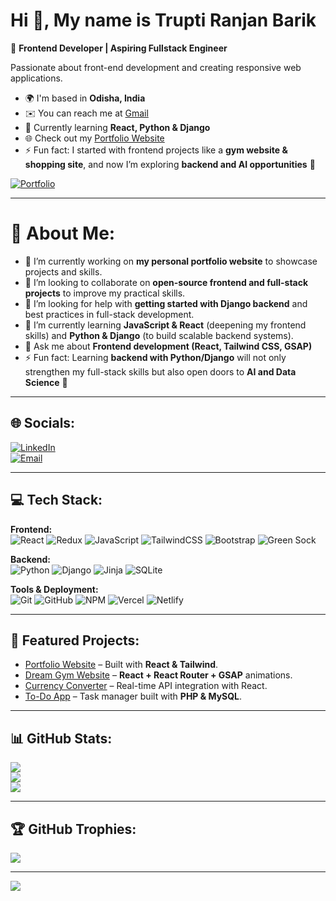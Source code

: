 Hi 👋, My name is **Trupti Ranjan Barik**  
===================================================================  

🌟 **Frontend Developer | Aspiring Fullstack Engineer**  

Passionate about front-end development and creating responsive web applications.  

* 🌍  I'm based in **Odisha, India**  
* ✉️  You can reach me at [Gmail](mailto:truptiranjan272@gmail.com)  
* 🧠  Currently learning **React, Python & Django**  
* 🌐  Check out my [Portfolio Website](https://portfolio-alpha-woad-g5nu3q8wmc.vercel.app/)  
* ⚡  Fun fact: I started with frontend projects like a **gym website & shopping site**, and now I’m exploring **backend and AI opportunities** 🚀  

[![Portfolio](https://img.shields.io/badge/Portfolio-%23000000.svg?style=flat&logo=vercel&logoColor=white)](https://portfolio-alpha-woad-g5nu3q8wmc.vercel.app/)

---

# 💫 About Me:
- 🔭 I’m currently working on **my personal portfolio website** to showcase projects and skills.  
- 👯 I’m looking to collaborate on **open-source frontend and full-stack projects** to improve my practical skills.  
- 🤝 I’m looking for help with **getting started with Django backend** and best practices in full-stack development.  
- 🌱 I’m currently learning **JavaScript & React** (deepening my frontend skills) and **Python & Django** (to build scalable backend systems).  
- 💬 Ask me about **Frontend development (React, Tailwind CSS, GSAP)**  
- ⚡ Fun fact: Learning **backend with Python/Django** will not only strengthen my full-stack skills but also open doors to **AI and Data Science** 🚀  

---

## 🌐 Socials:
[![LinkedIn](https://img.shields.io/badge/LinkedIn-%230077B5.svg?logo=linkedin&logoColor=white)](https://www.linkedin.com/in/trupti-ranjan/)  
[![Email](https://img.shields.io/badge/Email-D14836?logo=gmail&logoColor=white)](mailto:truptiranjan272@gmail.com)  

---

## 💻 Tech Stack:
**Frontend:**  
![React](https://img.shields.io/badge/react-%2320232a.svg?style=plastic&logo=react&logoColor=%2361DAFB) 
![Redux](https://img.shields.io/badge/redux-%23593d88.svg?style=plastic&logo=redux&logoColor=white) 
![JavaScript](https://img.shields.io/badge/javascript-%23323330.svg?style=plastic&logo=javascript&logoColor=%23F7DF1E) 
![TailwindCSS](https://img.shields.io/badge/tailwindcss-%2338B2AC.svg?style=plastic&logo=tailwind-css&logoColor=white) 
![Bootstrap](https://img.shields.io/badge/bootstrap-%23563D7C.svg?style=plastic&logo=bootstrap&logoColor=white) 
![Green Sock](https://img.shields.io/badge/green%20sock-88CE02?style=plastic&logo=greensock&logoColor=white)  

**Backend:**  
![Python](https://img.shields.io/badge/python-3670A0?style=plastic&logo=python&logoColor=ffdd54) 
![Django](https://img.shields.io/badge/django-%23092E20.svg?style=plastic&logo=django&logoColor=white) 
![Jinja](https://img.shields.io/badge/jinja-white.svg?style=plastic&logo=jinja&logoColor=black) 
![SQLite](https://img.shields.io/badge/sqlite-%2307405e.svg?style=plastic&logo=sqlite&logoColor=white)  

**Tools & Deployment:**  
![Git](https://img.shields.io/badge/git-%23F05033.svg?style=plastic&logo=git&logoColor=white) 
![GitHub](https://img.shields.io/badge/github-%23121011.svg?style=plastic&logo=github&logoColor=white) 
![NPM](https://img.shields.io/badge/NPM-%23CB3837.svg?style=plastic&logo=npm&logoColor=white) 
![Vercel](https://img.shields.io/badge/vercel-%23000000.svg?style=plastic&logo=vercel&logoColor=white) 
![Netlify](https://img.shields.io/badge/netlify-%23000000.svg?style=plastic&logo=netlify&logoColor=#00C7B7)  

---

## 📂 Featured Projects:
- [Portfolio Website](https://portfolio-alpha-woad-g5nu3q8wmc.vercel.app/) – Built with **React & Tailwind**.  
- [Dream Gym Website](https://github.com/Trupti-Ranjan/dream-gym) – **React + React Router + GSAP** animations.  
- [Currency Converter](https://github.com/Trupti-Ranjan/currency-converter) – Real-time API integration with React.  
- [To-Do App](https://github.com/Trupti-Ranjan/todo-app) – Task manager built with **PHP & MySQL**.  

---

## 📊 GitHub Stats:
![](https://github-readme-stats.vercel.app/api?username=Trupti-Ranjan&theme=github_dark_dimmed&hide_border=false&include_all_commits=false&count_private=true)  
![](https://github-readme-streak-stats.herokuapp.com/?user=Trupti-Ranjan&theme=github_dark_dimmed&hide_border=false)  
![](https://github-readme-stats.vercel.app/api/top-langs/?username=Trupti-Ranjan&theme=github_dark_dimmed&hide_border=false&include_all_commits=false&count_private=true&layout=compact)  

---

## 🏆 GitHub Trophies:
![](https://github-profile-trophy.vercel.app/?username=Trupti-Ranjan&theme=radical&no-frame=false&no-bg=true&margin-w=4)  

---

[![](https://visitcount.itsvg.in/api?id=Trupti-Ranjan&icon=0&color=0)](https://visitcount.itsvg.in)  
